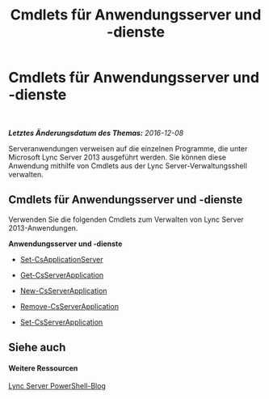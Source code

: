 ﻿---
title: Cmdlets für Anwendungsserver und -dienste
TOCTitle: Cmdlets für Anwendungsserver und -dienste
ms:assetid: 4db74a72-2beb-4c95-a761-310ac9e5f624
ms:mtpsurl: https://technet.microsoft.com/de-de/library/Gg415653(v=OCS.15)
ms:contentKeyID: 49293954
ms.date: 12/10/2016
mtps_version: v=OCS.15
ms.translationtype: HT
---

# Cmdlets für Anwendungsserver und -dienste

 

_**Letztes Änderungsdatum des Themas:** 2016-12-08_

Serveranwendungen verweisen auf die einzelnen Programme, die unter Microsoft Lync Server 2013 ausgeführt werden. Sie können diese Anwendung mithilfe von Cmdlets aus der Lync Server-Verwaltungsshell verwalten.

## Cmdlets für Anwendungsserver und -dienste

Verwenden Sie die folgenden Cmdlets zum Verwalten von Lync Server 2013-Anwendungen.

**Anwendungsserver und -dienste**

  -   
    [Set-CsApplicationServer](set-csapplicationserver.md)

  -   
    [Get-CsServerApplication](get-csserverapplication.md)

  -   
    [New-CsServerApplication](new-csserverapplication.md)

  -   
    [Remove-CsServerApplication](remove-csserverapplication.md)

  -   
    [Set-CsServerApplication](set-csserverapplication.md)

## Siehe auch

#### Weitere Ressourcen

[Lync Server PowerShell-Blog](http://go.microsoft.com/fwlink/?linkid=203150%26clcid=0x407)

